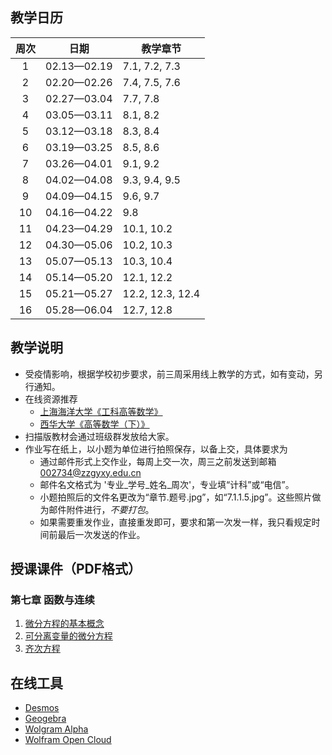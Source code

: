 ## 教学日历

| 周次 | 日期 | 教学章节 |
|:----:|:----:|----------|
| 1    | 02.13—02.19 | 7.1, 7.2, 7.3 |
| 2    | 02.20—02.26 | 7.4, 7.5, 7.6 |
| 3    | 02.27—03.04 | 7.7, 7.8 |
| 4    | 03.05—03.11 | 8.1, 8.2 |
| 5    | 03.12—03.18 | 8.3, 8.4 |
| 6    | 03.19—03.25 | 8.5, 8.6 |
| 7    | 03.26—04.01 | 9.1, 9.2 |
| 8    | 04.02—04.08 | 9.3, 9.4, 9.5 |
| 9    | 04.09—04.15 | 9.6, 9.7 |
| 10   | 04.16—04.22 | 9.8 |
| 11   | 04.23—04.29 | 10.1, 10.2 |
| 12   | 04.30—05.06 | 10.2, 10.3 |
| 13   | 05.07—05.13 | 10.3, 10.4 |
| 14   | 05.14—05.20 | 12.1, 12.2 |
| 15   | 05.21—05.27 | 12.2, 12.3, 12.4 |
| 16   | 05.28—06.04 | 12.7, 12.8 |

## 教学说明

* 受疫情影响，根据学校初步要求，前三周采用线上教学的方式，如有变动，另行通知。
* 在线资源推荐
    - [上海海洋大学《工科高等数学》](https://coursehome.zhihuishu.com/courseHome/2032371#onlineCourse)
    - [西华大学《高等数学（下）》](https://www.icourse163.org/learn/XHDX-1205600803?tid=1206241208#/learn/content)
* 扫描版教材会通过班级群发放给大家。
* 作业写在纸上，以小题为单位进行拍照保存，以备上交，具体要求为
    - 通过邮件形式上交作业，每周上交一次，周三之前发送到邮箱 [002734@zzgyxy.edu.cn](mailto:002734@zzgyxy.edu.cn)
    - 邮件名文格式为 '专业_学号_姓名_周次'，专业填“计科”或“电信”。
    - 小题拍照后的文件名更改为“章节.题号.jpg”，如“7.1.1.5.jpg”。这些照片做为邮件附件进行，*不要打包*。
    - 如果需要重发作业，直接重发即可，要求和第一次发一样，我只看规定时间前最后一次发送的作业。

## 授课课件（PDF格式）

### 第七章 函数与连续
1. [微分方程的基本概念](sections/0701_微分方程的基本概念.pdf)
2. [可分离变量的微分方程](sections/0702_可分离变量的微分方程.pdf)
3. [齐次方程](sections/0703_齐次方程.pdf)


## 在线工具
* [Desmos](https://www.desmos.com/calculator)
* [Geogebra](https://www.geogebra.org/apps)
* [Wolgram Alpha](https://www.wolframalpha.com)
* [Wolfram Open Cloud](https://www.open.wolframcloud.com)